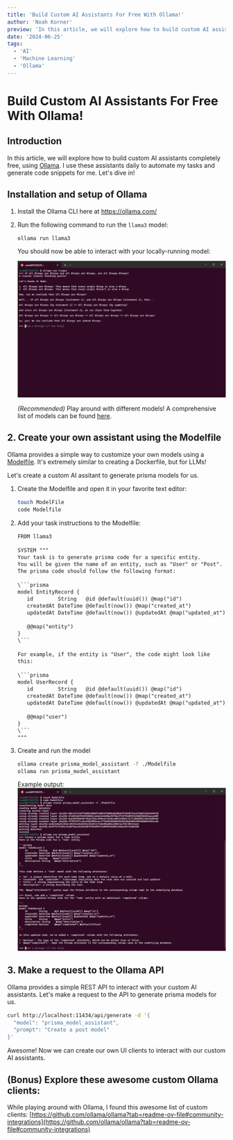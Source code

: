 ```yaml
---
title: 'Build Custom AI Assistants For Free With Ollama!'
author: 'Noah Korner'
preview: 'In this article, we will explore how to build custom AI assistants completely free, using Ollama.'
date: '2024-06-25'
tags:
  - 'AI'
  - 'Machine Learning'
  - 'Ollama'
---
```


# Build Custom AI Assistants For Free With Ollama!

## Introduction

In this article, we will explore how to build custom AI assistants completely free, using [Ollama](https://ollama.com/). I use these assistants daily to automate my tasks and generate code snippets for me. Let's dive in!

## Installation and setup of Ollama

1. Install the Ollama CLI here at https://ollama.com/

2. Run the following command to run the `llama3` model:

   ```bash
   ollama run llama3
   ```

   You should now be able to interact with your locally-running model:

   ![Successful installation](./assets/successful-installation.png)

   _(Recommended)_ Play around with different models! A comprehensive list of models can be found [here](https://ollama.com/models).

## 2. Create your own assistant using the Modelfile

Ollama provides a simple way to customize your own models using a [Modelfile](https://github.com/ollama/ollama/blob/main/docs/modelfile.md). It's extremely similar to creating a Dockerfile, but for LLMs!

Let's create a custom AI assitant to generate prisma models for us.

1. Create the Modelfile and open it in your favorite text editor:

   ```bash
   touch ModelFile
   code Modelfile
   ```

2. Add your task instructions to the Modelfile:

   ````
   FROM llama3

   SYSTEM """
   Your task is to generate prisma code for a specific entity.
   You will be given the name of an entity, such as "User" or "Post".
   The prisma code should follow the following format:

   \```prisma
   model EntityRecord {
      id        String   @id @default(uuid()) @map("id")
      createdAt DateTime @default(now()) @map("created_at")
      updatedAt DateTime @default(now()) @updatedAt @map("updated_at")

      @@map("entity")
   }
   \```

   For example, if the entity is "User", the code might look like this:

   \```prisma
   model UserRecord {
      id        String   @id @default(uuid()) @map("id")
      createdAt DateTime @default(now()) @map("created_at")
      updatedAt DateTime @default(now()) @updatedAt @map("updated_at")

      @@map("user")
   }
   \```
   """
   ````

3. Create and run the model

   ```bash
   ollama create prisma_model_assistant -f ./Modelfile
   ollama run prisma_model_assistant
   ```

   Example output:
   ![Custom assistant output](./assets/assistant-output.png)

## 3. Make a request to the Ollama API

Ollama provides a simple REST API to interact with your custom AI assistants. Let's make a request to the API to generate prisma models for us.

```bash
curl http://localhost:11434/api/generate -d '{
  "model": "prisma_model_assistant",
  "prompt": "Create a post model"
}'
```

Awesome! Now we can create our own UI clients to interact with our custom AI assistants.

## (Bonus) Explore these awesome custom Ollama clients:

While playing around with Ollama, I found this awesome list of custom clients: [https://github.com/ollama/ollama?tab=readme-ov-file#community-integrations](https://github.com/ollama/ollama?tab=readme-ov-file#community-integrations)
